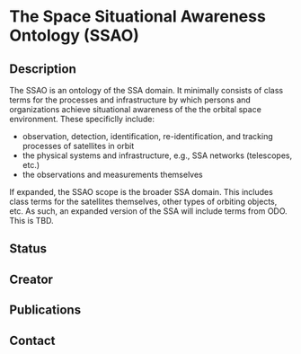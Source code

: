 # The Space Situational Awareness Ontology (SSAO)

## Description
The SSAO is an ontology of the SSA domain. It minimally consists of class terms for the processes and infrastructure by which persons and organizations achieve situational awareness of the the orbital space environment.
These specificlly include:
- observation, detection, identification, re-identification, and tracking processes of satellites in orbit
- the physical systems and infrastructure, e.g., SSA networks (telescopes, etc.)
- the observations and measurements themselves

If expanded, the SSAO scope is the broader SSA domain. This includes class terms for the satellites themselves, other types of orbiting objects, etc. As such, an expanded version of the SSA will include terms from ODO.
This is TBD.

## Status

## Creator

## Publications

## Contact
